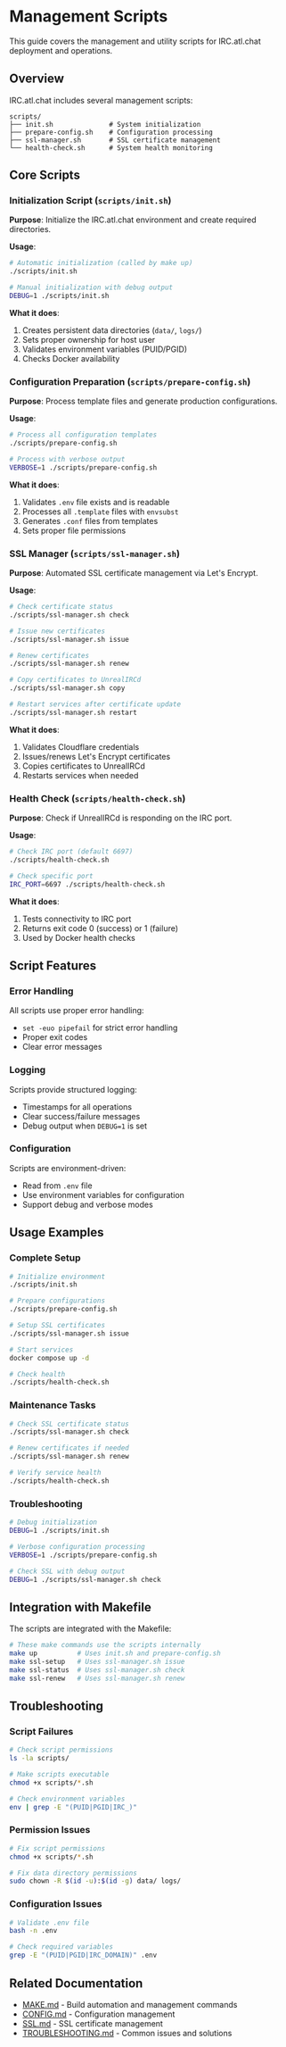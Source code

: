 # Management Scripts

This guide covers the management and utility scripts for IRC.atl.chat deployment and operations.

## Overview

IRC.atl.chat includes several management scripts:

```
scripts/
├── init.sh              # System initialization
├── prepare-config.sh    # Configuration processing
├── ssl-manager.sh       # SSL certificate management
└── health-check.sh      # System health monitoring
```

## Core Scripts

### Initialization Script (`scripts/init.sh`)

**Purpose**: Initialize the IRC.atl.chat environment and create required directories.

**Usage**:
```bash
# Automatic initialization (called by make up)
./scripts/init.sh

# Manual initialization with debug output
DEBUG=1 ./scripts/init.sh
```

**What it does**:
1. Creates persistent data directories (`data/`, `logs/`)
2. Sets proper ownership for host user
3. Validates environment variables (PUID/PGID)
4. Checks Docker availability

### Configuration Preparation (`scripts/prepare-config.sh`)

**Purpose**: Process template files and generate production configurations.

**Usage**:
```bash
# Process all configuration templates
./scripts/prepare-config.sh

# Process with verbose output
VERBOSE=1 ./scripts/prepare-config.sh
```

**What it does**:
1. Validates `.env` file exists and is readable
2. Processes all `.template` files with `envsubst`
3. Generates `.conf` files from templates
4. Sets proper file permissions

### SSL Manager (`scripts/ssl-manager.sh`)

**Purpose**: Automated SSL certificate management via Let's Encrypt.

**Usage**:
```bash
# Check certificate status
./scripts/ssl-manager.sh check

# Issue new certificates
./scripts/ssl-manager.sh issue

# Renew certificates
./scripts/ssl-manager.sh renew

# Copy certificates to UnrealIRCd
./scripts/ssl-manager.sh copy

# Restart services after certificate update
./scripts/ssl-manager.sh restart
```

**What it does**:
1. Validates Cloudflare credentials
2. Issues/renews Let's Encrypt certificates
3. Copies certificates to UnrealIRCd
4. Restarts services when needed

### Health Check (`scripts/health-check.sh`)

**Purpose**: Check if UnrealIRCd is responding on the IRC port.

**Usage**:
```bash
# Check IRC port (default 6697)
./scripts/health-check.sh

# Check specific port
IRC_PORT=6697 ./scripts/health-check.sh
```

**What it does**:
1. Tests connectivity to IRC port
2. Returns exit code 0 (success) or 1 (failure)
3. Used by Docker health checks

## Script Features

### Error Handling
All scripts use proper error handling:
- `set -euo pipefail` for strict error handling
- Proper exit codes
- Clear error messages

### Logging
Scripts provide structured logging:
- Timestamps for all operations
- Clear success/failure messages
- Debug output when `DEBUG=1` is set

### Configuration
Scripts are environment-driven:
- Read from `.env` file
- Use environment variables for configuration
- Support debug and verbose modes

## Usage Examples

### Complete Setup
```bash
# Initialize environment
./scripts/init.sh

# Prepare configurations
./scripts/prepare-config.sh

# Setup SSL certificates
./scripts/ssl-manager.sh issue

# Start services
docker compose up -d

# Check health
./scripts/health-check.sh
```

### Maintenance Tasks
```bash
# Check SSL certificate status
./scripts/ssl-manager.sh check

# Renew certificates if needed
./scripts/ssl-manager.sh renew

# Verify service health
./scripts/health-check.sh
```

### Troubleshooting
```bash
# Debug initialization
DEBUG=1 ./scripts/init.sh

# Verbose configuration processing
VERBOSE=1 ./scripts/prepare-config.sh

# Check SSL with debug output
DEBUG=1 ./scripts/ssl-manager.sh check
```

## Integration with Makefile

The scripts are integrated with the Makefile:

```bash
# These make commands use the scripts internally
make up          # Uses init.sh and prepare-config.sh
make ssl-setup   # Uses ssl-manager.sh issue
make ssl-status  # Uses ssl-manager.sh check
make ssl-renew   # Uses ssl-manager.sh renew
```

## Troubleshooting

### Script Failures
```bash
# Check script permissions
ls -la scripts/

# Make scripts executable
chmod +x scripts/*.sh

# Check environment variables
env | grep -E "(PUID|PGID|IRC_)"
```

### Permission Issues
```bash
# Fix script permissions
chmod +x scripts/*.sh

# Fix data directory permissions
sudo chown -R $(id -u):$(id -g) data/ logs/
```

### Configuration Issues
```bash
# Validate .env file
bash -n .env

# Check required variables
grep -E "(PUID|PGID|IRC_DOMAIN)" .env
```

## Related Documentation

- [MAKE.md](MAKE.md) - Build automation and management commands
- [CONFIG.md](CONFIG.md) - Configuration management
- [SSL.md](SSL.md) - SSL certificate management
- [TROUBLESHOOTING.md](TROUBLESHOOTING.md) - Common issues and solutions